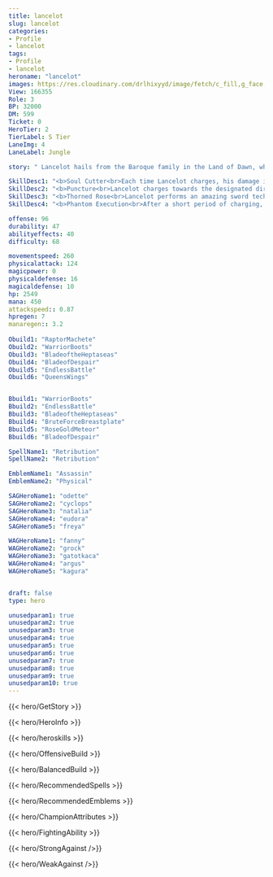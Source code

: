 ```yaml
---
title: lancelot
slug: lancelot
categories: 
- Profile 
- lancelot
tags: 
- Profile
- lancelot
heroname: "lancelot"
images: https://res.cloudinary.com/drlhixyyd/image/fetch/c_fill,g_face,f_auto/https://cdn2-build.mobagenie.my.id/p/images/banner/full/lancelot.jpg
View: 166355 
Role: 3 
BP: 32000
DM: 599 
Ticket: 0 
HeroTier: 2 
TierLabel: S Tier 
LaneImg: 4
LaneLabel: Jungle 

story: " Lancelot hails from the Baroque family in the Land of Dawn, where at a young age he showed exquisite talent in the art of fencing, garnering the praise of the masses, so much so that he became lost in the admiration. When the magical tribes of the attacked, Lancelot, who had just awoken from a drunken stupor, arrogantly attacked them alone. After winning a few battles, he dropped his guard and pursued the remaining forces in arrogance but soon the magical tribes regrouped and defeated him within the mountains. After coming in contact with Princess Odette, he soon became enamoured with her purity and also soon understood how wrong he was to be so arrogant and shallow in the past. When he was recovering at the Swan Castle, Lancelot soon realised the magical potential of the Regina family, he was able to integrate it into his fencing, culminating in the shadow step maneuver. Now he once again sets foot in the fighting ring to test his new skills. "

SkillDesc1: "<b>Soul Cutter<br>Each time Lancelot charges, his damage is increased by 7.5% for 4 s, up to 30%."   
SkillDesc2: "<b>Puncture<br>Lancelot charges towards the designated direction, dealing 100<font color='#D58E1F'>( +50% Total Physical ATK)</font> <font color='#C53535'>(Physical Damage)</font>. The target will be etched with a sword mark. If the target doesn't have a sword mark, then the CD of this skill will be reset."   
SkillDesc3: "<b>Thorned Rose<br>Lancelot performs an amazing sword technique within an area that may strike enemies up to 3 times, dealing 250<font color='#D58E1F'>( +100% Extra Physical ATK)</font> <font color='#C53535'>(Physical Damage)</font> (Damage will be reduced for each extra struck target) and slowing enemies by 30% for 0.5s on each hit. This slow effect can stack. This skill only gets 40% of Spell Vamp."   
SkillDesc4: "<b>Phantom Execution<br>After a short period of charging, Lancelot performs an executioner's strike in a forward direction, dealing 400<font color='#D58E1F'>( +150% Total Physical ATK)</font> <font color='#C53535'>(Physical Damage)</font>. He is invincible throughout the process. "  

offense: 96 
durability: 47 
abilityeffects: 40 
difficulty: 68 

movementspeed: 260
physicalattack: 124
magicpower: 0
physicaldefense: 16
magicaldefense: 10
hp: 2549
mana: 450
attackspeed:: 0.87
hpregen: 7
manaregen:: 3.2
 
Obuild1: "RaptorMachete"  
Obuild2: "WarriorBoots" 
Obuild3: "BladeoftheHeptaseas" 
Obuild4: "BladeofDespair" 
Obuild5: "EndlessBattle" 
Obuild6: "QueensWings" 


Bbuild1: "WarriorBoots"  
Bbuild2: "EndlessBattle" 
Bbuild3: "BladeoftheHeptaseas" 
Bbuild4: "BruteForceBreastplate" 
Bbuild5: "RoseGoldMeteor" 
Bbuild6: "BladeofDespair" 

SpellName1: "Retribution" 
SpellName2: "Retribution"   

EmblemName1: "Assassin" 
EmblemName2: "Physical"    

SAGHeroName1: "odette"
SAGHeroName2: "cyclops"
SAGHeroName3: "natalia"
SAGHeroName4: "eudora"
SAGHeroName5: "freya"

WAGHeroName1: "fanny"
WAGHeroName2: "grock"
WAGHeroName3: "gatotkaca"
WAGHeroName4: "argus"
WAGHeroName5: "kagura"


draft: false
type: hero

unusedparam1: true
unusedparam2: true
unusedparam3: true
unusedparam4: true
unusedparam5: true
unusedparam6: true
unusedparam7: true
unusedparam8: true
unusedparam9: true
unusedparam10: true
---
```



{{< hero/GetStory >}}

{{< hero/HeroInfo >}}
 
{{< hero/heroskills >}}

{{< hero/OffensiveBuild >}} 

{{< hero/BalancedBuild >}}


{{< hero/RecommendedSpells >}}  

{{< hero/RecommendedEmblems >}}   


{{< hero/ChampionAttributes >}}


{{< hero/FightingAbility >}}

{{< hero/StrongAgainst />}}

{{< hero/WeakAgainst />}}
